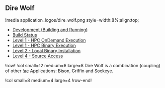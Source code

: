 ## Dire Wolf

!media application_logos/dire_wolf.png style=width:8%;align:top;

- [Development (Building and Running)](ncrc/applications/ncrc_develop_direwolf.md)
- [Build Status](https://civet.inl.gov/repo/887/)
- [Level 1 - HPC OnDemand Execution](ncrc/applications/ncrc_ondemand_direwolf.md)
- [Level 1 - HPC Binary Execution](ncrc/applications/ncrc_hpc_direwolf.md)
- [Level 2 - Local Binary Installation](ncrc/applications/ncrc_conda_direwolf.md)
- [Level 4 - Source Access](ncrc/applications/ncrc_level4_direwolf.md)

!row!
!col small=12 medium=8 large=8
Dire Wolf is a combination (coupling) of other [!ac](NCRC) Applications: Bison, Griffin and Sockeye.

!col small=8 medium=4 large=4
!row-end!

